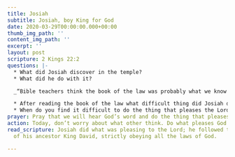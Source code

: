 ```yaml
---
title: Josiah
subtitle: Josiah, boy King for God
date: 2020-03-29T00:00:00.000+00:00
thumb_img_path: ''
content_img_path: ''
excerpt: ''
layout: post
scripture: 2 Kings 22:2
questions: |-
  * What did Josiah discover in the temple?
  * What did he do with it?

  _“Bible teachers think the book of the law was probably what we know as Deuteronomy in our Bible. It was recorded by Moses and contained the 10 commandments.”_

  * After reading the book of the law what difficult thing did Josiah do?
  * When do you find it difficult to do the thing that pleases the Lord?
prayer: Pray that we will hear God’s word and do the thing that pleases him.
action: Today, don’t worry about what other think. Do what pleases God!
read_scripture: Josiah did what was pleasing to the Lord; he followed the example
  of his ancestor King David, strictly obeying all the laws of God.

---
```

